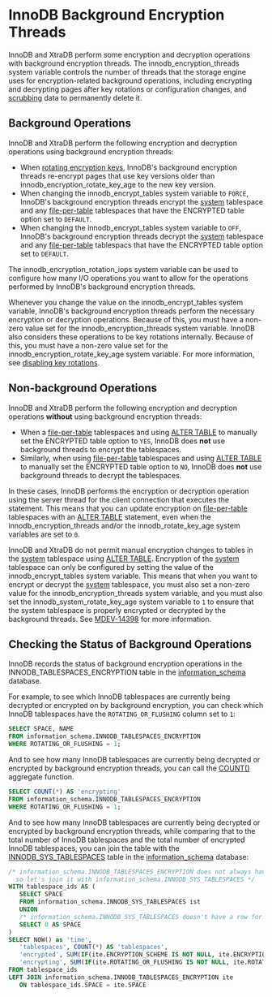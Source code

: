 # InnoDB Background Encryption Threads

InnoDB and XtraDB perform some encryption and decryption operations with background encryption threads.  The <a undefined>innodb_encryption_threads</a> system variable controls the number of threads that the storage engine uses for encryption-related background operations, including encrypting and decrypting pages after key rotations or configuration changes, and [scrubbing](/columns-storage-engines-and-plugins/storage-engines/innodb/innodb-data-scrubbing/) data to permanently delete it.

## Background Operations

InnoDB and XtraDB perform the following encryption and decryption operations using background encryption threads:

- When [rotating encryption keys](/kb/en/encryption-key-management/#key-rotation), InnoDB's background encryption threads re-encrypt pages that use key versions older than <a undefined>innodb_encryption_rotate_key_age</a> to the new key version.
- When changing the <a undefined>innodb_encrypt_tables</a> system variable to `FORCE`, InnoDB's background encryption threads encrypt the [system](/columns-storage-engines-and-plugins/storage-engines/innodb/innodb-tablespaces/innodb-system-tablespaces/) tablespace and any [file-per-table](/columns-storage-engines-and-plugins/storage-engines/innodb/innodb-tablespaces/innodb-file-per-table-tablespaces/) tablespaces that have the <a undefined>ENCRYPTED</a> table option set to `DEFAULT`.
- When changing the <a undefined>innodb_encrypt_tables</a> system variable to `OFF`, InnoDB's background encryption threads decrypt the [system](/columns-storage-engines-and-plugins/storage-engines/innodb/innodb-tablespaces/innodb-system-tablespaces/) tablespace and any [file-per-table](/columns-storage-engines-and-plugins/storage-engines/innodb/innodb-tablespaces/innodb-file-per-table-tablespaces/) tablespacs that have the <a undefined>ENCRYPTED</a> table option set to `DEFAULT`.

The <a undefined>innodb_encryption_rotation_iops</a> system variable can be used to configure how many I/O operations you want to allow for the operations performed by InnoDB's background encryption threads.

Whenever you change the value on the <a undefined>innodb_encrypt_tables</a> system variable, InnoDB's background encryption threads perform the necessary encryption or decryption operations.  Because of this, you must have a non-zero value set for the <a undefined>innodb_encryption_threads</a> system variable. InnoDB also considers these operations to be key rotations internally. Because of this, you must have a non-zero value set for the <a undefined>innodb_encryption_rotate_key_age</a> system variable. For more information, see [disabling key rotations](#disabling-background-key-rotation-operations).

## Non-background Operations

InnoDB and XtraDB perform the following encryption and decryption operations <strong>without</strong> using background encryption threads:

- When a [file-per-table](innodb-file-per-table-tablspaces) tablespaces and using [ALTER TABLE](/sql-statements-structure/sql-statements/data-definition/alter/alter-table/) to manually set the <a undefined>ENCRYPTED</a> table option to `YES`, InnoDB does <strong>not</strong> use background threads to encrypt the tablespaces.
- Similarly, when using [file-per-table](innodb-file-per-table-tablspaces) tablespaces and using [ALTER TABLE](/sql-statements-structure/sql-statements/data-definition/alter/alter-table/) to manually set the <a undefined>ENCRYPTED</a> table option to `NO`, InnoDB does <strong>not</strong> use background threads to decrypt the tablespaces.

In these cases, InnoDB performs the encryption or decryption operation using the server thread for the client 
connection that executes the statement.  This means that you can update encryption on [file-per-table](/columns-storage-engines-and-plugins/storage-engines/innodb/innodb-tablespaces/innodb-file-per-table-tablespaces/) tablespaces with an [ALTER TABLE](/sql-statements-structure/sql-statements/data-definition/alter/alter-table/) statement, even when the <a undefined>innodb_encryption_threads</a> and/or the <a undefined>innodb_rotate_key_age</a> system variables are set to `0`.

InnoDB and XtraDB do not permit manual encryption changes to tables in the [system](/columns-storage-engines-and-plugins/storage-engines/innodb/innodb-tablespaces/innodb-system-tablespaces/) tablespace using [ALTER TABLE](/sql-statements-structure/sql-statements/data-definition/alter/alter-table/). Encryption of the [system](/columns-storage-engines-and-plugins/storage-engines/innodb/innodb-tablespaces/innodb-system-tablespaces/) tablespace can only be configured by setting the value of the <a undefined>innodb_encrypt_tables</a> system variable. This means that when you want to encrypt or decrypt the [system](/columns-storage-engines-and-plugins/storage-engines/innodb/innodb-tablespaces/innodb-system-tablespaces/) tablespace, you must also set a non-zero value for the <a undefined>innodb_encryption_threads</a> system variable, and you must also set the <a undefined>innodb_system_rotate_key_age</a> system variable to `1` to ensure that the system tablespace is properly encrypted or decrypted by the background threads. See [MDEV-14398](https://jira.mariadb.org/browse/MDEV-14398) for more information.

## Checking the Status of Background Operations

InnoDB records the status of background encryption operations in the <a undefined>INNODB_TABLESPACES_ENCRYPTION</a> table in the [information_schema](/sql-statements-structure/sql-statements/administrative-sql-statements/system-tables/information-schema/) database.

For example, to see which InnoDB tablespaces are currently being decrypted or encrypted on by background encryption, you can check which InnoDB tablespaces have the `ROTATING_OR_FLUSHING` column set to `1`:

```sql
SELECT SPACE, NAME
FROM information_schema.INNODB_TABLESPACES_ENCRYPTION
WHERE ROTATING_OR_FLUSHING = 1;
```

And to see how many InnoDB tablespaces are currently being decrypted or encrypted by background encryption threads, you can call the [COUNT()](/built-in-functions/aggregate-functions/count/) aggregate function.

```sql
SELECT COUNT(*) AS 'encrypting' 
FROM information_schema.INNODB_TABLESPACES_ENCRYPTION
WHERE ROTATING_OR_FLUSHING = 1;
```

And to see how many InnoDB tablespaces are currently being decrypted or encrypted by background encryption threads, while comparing that to the total number of InnoDB tablespaces and the total number of encrypted InnoDB tablespaces, you can join the table with the [INNODB_SYS_TABLESPACES](/sql-statements-structure/sql-statements/administrative-sql-statements/system-tables/information-schema/information-schema-tables/information-schema-innodb-tables/information-schema-innodb_sys_tablespaces-table/) table in the [information_schema](/sql-statements-structure/sql-statements/administrative-sql-statements/system-tables/information-schema/) database:

```sql
/* information_schema.INNODB_TABLESPACES_ENCRYPTION does not always have rows for all tablespaces,
  so let's join it with information_schema.INNODB_SYS_TABLESPACES */
WITH tablespace_ids AS (
   SELECT SPACE
   FROM information_schema.INNODB_SYS_TABLESPACES ist
   UNION
   /* information_schema.INNODB_SYS_TABLESPACES doesn't have a row for the system tablespace (MDEV-20802) */
   SELECT 0 AS SPACE
)
SELECT NOW() as 'time', 
   'tablespaces', COUNT(*) AS 'tablespaces', 
   'encrypted', SUM(IF(ite.ENCRYPTION_SCHEME IS NOT NULL, ite.ENCRYPTION_SCHEME, 0)) AS 'encrypted', 
   'encrypting', SUM(IF(ite.ROTATING_OR_FLUSHING IS NOT NULL, ite.ROTATING_OR_FLUSHING, 0)) AS 'encrypting'
FROM tablespace_ids
LEFT JOIN information_schema.INNODB_TABLESPACES_ENCRYPTION ite
   ON tablespace_ids.SPACE = ite.SPACE
```